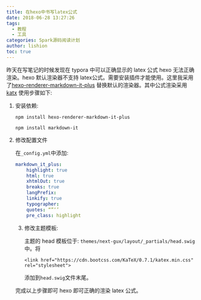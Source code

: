 ```yaml
---
title: 在hexo中书写latex公式
date: 2018-06-28 13:27:26
tags:
  - 教程
  - 工具
categories: Spark源码阅读计划
author: lishion
toc: true
---
```


昨天在写笔记的时候发现在 typora 中可以正确显示的 latex 公式 hexo 无法正确渲染。hexo 默认渲染器不支持 latex公式。需要安装插件才能使用。这里我采用了[hexo-renderer-markdown-it-plus](https://github.com/CHENXCHEN/hexo-renderer-markdown-it-plus) 替换默认的渲染器。其中公式渲染采用 [katx](https://khan.github.io/KaTeX/) 使用步骤如下:

1. 安装依赖:

   `npm install hexo-renderer-markdown-it-plus`

   `npm install markdown-it`

2. 修改配置文件

   在`_config.yml`中添加:

   ```yaml
   markdown_it_plus:
       highlight: true
       html: true
       xhtmlOut: true
       breaks: true
       langPrefix:
       linkify: true
       typographer:
       quotes: “”‘’
       pre_class: highlight
   ```

   3. 修改主题模板:

      主题的 head 模板位于: `themes/next-gux/layout/_partials/head.swig` 中。将

      ```
      <link href="https://cdn.bootcss.com/KaTeX/0.7.1/katex.min.css" rel="stylesheet">
      ```

      添加到`head.swig`文件末尾。

   完成以上步骤即可 hexo 即可正确的渲染 latex 公式。

